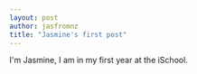 ```yaml
---
layout: post
author: jasfromnz
title: "Jasmine's first post"
---
```

I'm Jasmine, I am in my first year at the iSchool.
